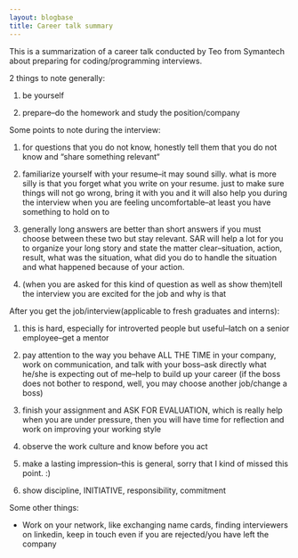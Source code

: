```yaml
---
layout: blogbase
title: Career talk summary
---
```

This is a summarization of a career talk conducted by Teo from Symantech about preparing for coding/programming interviews.

2 things to note generally:

1. be yourself

2. prepare–do the homework and study the position/company

 

Some points to note during the interview:

1. for questions that you do not know, honestly tell  them that you do not know and “share something relevant“

2. familiarize yourself with your resume–it may sound silly. what is more silly is that you forget what you write on your resume. just to make sure things will not go wrong, bring it with you and it will also help you during the interview when you are feeling uncomfortable–at least you have something to hold on to

3. generally long answers are better than short answers if you must choose between these two but stay relevant. SAR will help a lot for you to organize your long story and state the matter clear–situation, action, result, what was the situation, what did you do to handle the situation and what happened because of your action.

4. (when you are asked for this kind of question as well as show them)tell the interview you are excited for the job and why is that

 

After you get the job/interview(applicable to fresh graduates and interns):

1. this is hard, especially for introverted people but useful–latch on a senior employee–get a mentor

2. pay attention to the way you behave ALL THE TIME in your company, work on communication, and talk with your boss–ask directly what he/she is expecting out of me–help to build up your career (if the boss does not bother to respond, well, you may choose another job/change a boss)

3. finish your assignment and ASK FOR EVALUATION, which is really help when you are under pressure, then you will have time for reflection and work on improving your working style

4. observe the work culture and know before you act

5. make a lasting impression–this is general, sorry that I kind of missed this point. :)

6. show discipline, INITIATIVE, responsibility, commitment

 

Some other things:

*  Work on your network, like exchanging name cards, finding interviewers on linkedin, keep in touch even if you are rejected/you have left the company
